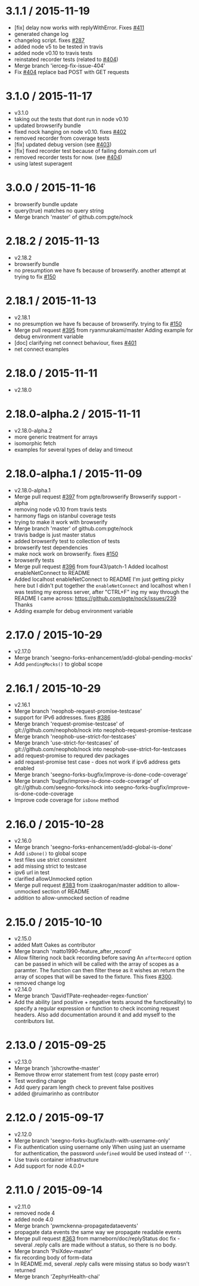 3.1.1 / 2015-11-19
==================

  * [fix] delay now works with replyWithError. Fixes [#411](https://github.com/pgte/nock/issues/411)
  * generated change log
  * changelog script. fixes [#287](https://github.com/pgte/nock/issues/287)
  * added node v5 to be tested in travis
  * added node v0.10 to travis tests
  * reinstated recorder tests (related to [#404](https://github.com/pgte/nock/issues/404))
  * Merge branch 'ierceg-fix-issue-404'
  * Fix [#404](https://github.com/pgte/nock/issues/404) replace bad POST with GET requests

3.1.0 / 2015-11-17
==================

  * v3.1.0
  * taking out the tests that dont run in node v0.10
  * updated browserify bundle
  * fixed nock hanging on node v0.10. fixes [#402](https://github.com/pgte/nock/issues/402)
  * removed recorder from coverage tests
  * [fix] updated debug version (see [#403](https://github.com/pgte/nock/issues/403))
  * [fix] fixed recorder test because of failing domain.com url
  * removed recorder tests for now. (see [#404](https://github.com/pgte/nock/issues/404))
  * using latest superagent

3.0.0 / 2015-11-16
==================

  * browserify bundle update
  * query(true) matches no query string
  * Merge branch 'master' of github.com:pgte/nock

2.18.2 / 2015-11-13
===================

  * v2.18.2
  * browserify bundle
  * no presumption we have fs because of browserify. another attempt at trying to fix [#150](https://github.com/pgte/nock/issues/150)

2.18.1 / 2015-11-13
===================

  * v2.18.1
  * no presumption we have fs because of browserify. trying to fix [#150](https://github.com/pgte/nock/issues/150)
  * Merge pull request [#395](https://github.com/pgte/nock/issues/395) from ryanmurakami/master
    Adding example for debug environment variable
  * [doc] clarifying net connect behaviour, fixes [#401](https://github.com/pgte/nock/issues/401)
  * net connect examples

2.18.0 / 2015-11-11
===================

  * v2.18.0

2.18.0-alpha.2 / 2015-11-11
===========================

  * v2.18.0-alpha.2
  * more generic treatment for arrays
  * isomorphic fetch
  * examples for several types of delay and timeout

2.18.0-alpha.1 / 2015-11-09
===========================

  * v2.18.0-alpha.1
  * Merge pull request [#397](https://github.com/pgte/nock/issues/397) from pgte/browserify
    Browserify support - alpha
  * removing node v0.10 from travis tests
  * harmony flags on istanbul coverage tests
  * trying to make it work with browserify
  * Merge branch 'master' of github.com:pgte/nock
  * travis badge is just master status
  * added browserify test to collection of tests
  * browserify test dependencies
  * make nock work on browserify. fixes [#150](https://github.com/pgte/nock/issues/150)
  * browserify tests
  * Merge pull request [#396](https://github.com/pgte/nock/issues/396) from four43/patch-1
    Added localhost enableNetConnect to README
  * Added localhost enableNetConnect to README
    I'm just getting picky here but I didn't put together the `enableNetConnect` and localhost when I was testing my express server, after "CTRL+F" ing my way through the README I came across: https://github.com/pgte/nock/issues/239 
    Thanks
  * Adding example for debug environment variable

2.17.0 / 2015-10-29
===================

  * v2.17.0
  * Merge branch 'seegno-forks-enhancement/add-global-pending-mocks'
  * Add `pendingMocks()` to global scope

2.16.1 / 2015-10-29
===================

  * v2.16.1
  * Merge branch 'neophob-request-promise-testcase'
  * support for IPv6 addresses. fixes [#386](https://github.com/pgte/nock/issues/386)
  * Merge branch 'request-promise-testcase' of git://github.com/neophob/nock into neophob-request-promise-testcase
  * Merge branch 'neophob-use-strict-for-testcases'
  * Merge branch 'use-strict-for-testcases' of git://github.com/neophob/nock into neophob-use-strict-for-testcases
  * add request-promise to requred dev packages
  * add request-promise test case - does not work if ipv6 address gets enabled
  * Merge branch 'seegno-forks-bugfix/improve-is-done-code-coverage'
  * Merge branch 'bugfix/improve-is-done-code-coverage' of git://github.com/seegno-forks/nock into seegno-forks-bugfix/improve-is-done-code-coverage
  * Improve code coverage for `isDone` method

2.16.0 / 2015-10-28
===================

  * v2.16.0
  * Merge branch 'seegno-forks-enhancement/add-global-is-done'
  * Add `isDone()` to global scope
  * test files use strict consistent
  * add missing strict to testcase
  * ipv6 url in test
  * clarified allowUnmocked option
  * Merge pull request [#383](https://github.com/pgte/nock/issues/383) from izaakrogan/master
    addition to allow-unmocked section of README
  * addition to allow-unmocked section of readme

2.15.0 / 2015-10-10
===================

  * v2.15.0
  * added Matt Oakes as contributor
  * Merge branch 'matto1990-feature_after_record'
  * Allow filtering nock back recording before saving
    An `afterRecord` option can be passed in which will be called with the
    array of scopes as a paramter. The function can then filter these as
    it wishes an return the array of scopes that will be saved to the
    fixture.
    This fixes [#300](https://github.com/pgte/nock/issues/300).
  * removed change log
  * v2.14.0
  * Merge branch 'DavidTPate-reqheader-regex-function'
  * Add the ability (and positive + negative tests around the functionality) to specify a regular expression or function to check incoming request headers. Also add documentation around it and add myself to the contributors list.

2.13.0 / 2015-09-25
===================

  * v2.13.0
  * Merge branch 'jshcrowthe-master'
  * Remove throw error statement from test (copy paste error)
  * Test wording change
  * Add query param length check to prevent false positives
  * added @ruimarinho as contributor

2.12.0 / 2015-09-17
===================

  * v2.12.0
  * Merge branch 'seegno-forks-bugfix/auth-with-username-only'
  * Fix authentication using username only
    When using just an username for authentication, the password
    `undefined` would be used instead of `''`.
  * Use travis container infrastructure
  * Add support for node 4.0.0+

2.11.0 / 2015-09-14
===================

  * v2.11.0
  * removed node 4
  * added node 4.0
  * Merge branch 'pwmckenna-propagatedataevents'
  * propagate data events the same way we propagate readable events
  * Merge pull request [#363](https://github.com/pgte/nock/issues/363) from marneborn/doc/replyStatus
    doc fix - several .reply calls are made without a status, so there is no body.
  * Merge branch 'PsiXdev-master'
  * fix recording body of form-data
  * In README.md, several .reply calls were missing status so body wasn't returned
  * Merge branch 'ZephyrHealth-chai'
